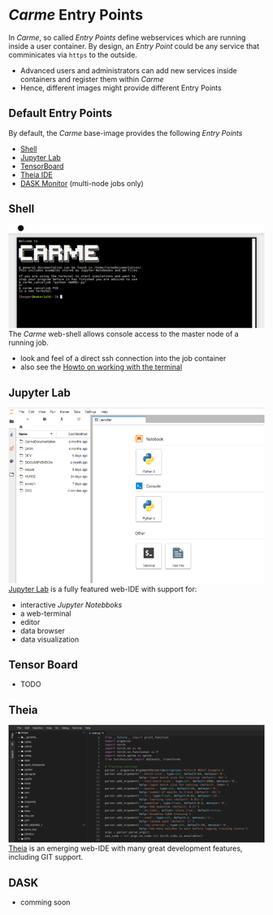 # *Carme* Entry Points
In *Carme*, so called *Entry Points* define webservices which are running inside a user container. 
By design, an *Entry Point* could be any service that comminicates via ``https`` to the outside. 
* Advanced users and administrators can add new services inside containers and register them within *Carme*
* Hence, different images might provide different Entry Points

## Default Entry Points
By default, the *Carme* base-image provides the following *Entry Points*

* [Shell](#shell)
* [Jupyter Lab](#jupyter-lab) 
* [TensorBoard](#tensor-board)
* [Theia IDE](#theia)
* [DASK Monitor](#dask) (multi-node jobs only)

## Shell
![shell](Images/entry-shell.png)
The *Carme* web-shell allows console access to the master node of a running job.
* look and feel of a direct ssh connection into the job container
* also see the [Howto on working with the terminal](HowTo_Terminal.md)

## Jupyter Lab
![jupyter](Images/entry-jupyter.png)
[Jupyter Lab](https://jupyterlab.readthedocs.io/en/stable/) is a fully featured web-IDE with support for:
* interactive *Jupyter Notebboks*
* a web-terminal
* editor
* data browser
* data visualization

## Tensor Board
* TODO

## Theia
![tb](Images/entry-theia.png)
[Theia](https://www.theia-ide.org/) is an emerging web-IDE with many great development features, including GIT support.

## DASK
* comming soon
